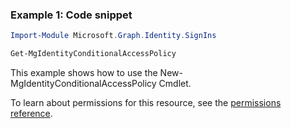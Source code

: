 ### Example 1: Code snippet

```powershellImport-Module Microsoft.Graph.Identity.SignIns

Get-MgIdentityConditionalAccessPolicy
```
This example shows how to use the New-MgIdentityConditionalAccessPolicy Cmdlet.
To learn about permissions for this resource, see the [permissions reference](/graph/permissions-reference).

